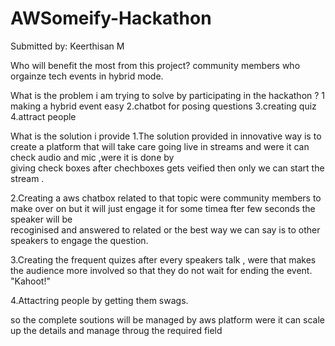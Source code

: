 # AWSomeify-Hackathon

Submitted by: Keerthisan M

Who will benefit the most from this project?
 community members who orgainze tech events in hybrid mode.
 
 
 What is the problem i am trying to solve by participating in the hackathon ?
  1 making a hybrid event easy
  2.chatbot for posing questions 
  3.creating quiz 
  4.attract people
    
 What is the solution i provide
  1.The solution provided in innovative way is to create a platform that will take care going live in streams and were it can check  audio and mic ,were it is done by   
    giving check boxes after chechboxes gets veified then only we can start the stream .
     
  2.Creating a aws chatbox related to that topic were community members to make over on but it will just engage it for some timea fter few seconds the speaker will be   
     recoginised and answered to related or the best way we can say is to  other speakers to engage the question.
    
  3.Creating the frequent quizes after every speakers talk , were that makes the audience more involved so that they do not wait for ending the event. "Kahoot!"
  
  4.Attactring people by getting them swags.


so the complete soutions will be managed by aws platform were it can scale up the details and manage throug the required field
